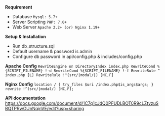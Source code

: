 
**Requirement**
 - Database 
           `Mysql: 5.7+`
 - Server Scripting
           `PHP: 7.0+`
 -  Web Server
           `Apache 2.2+ (or) Nginx 1.19+`

**Setup & Installation**
 - Run db_structure.sql
 - Default username & password is admin
 - Configure db password in api/config.php & includes/config.php

**Apache Config** 
 `RewriteEngine on
 DirectoryIndex index.php
 RewriteCond %{SCRIPT_FILENAME} !-d
 RewriteCond %{SCRIPT_FILENAME} !-f
 RewriteRule ^ index.php [L]
 RewriteRule !^(src/|modal/|) [NC,F]`

    
**Nginx Config**
    `location / {
        try_files $uri /index.php$is_args$args;
      }
    rewrite !^(src/|modal/) [NC,F];`

**API documentation**
https://docs.google.com/document/d/1C7q1cJdQ0PFUDLBOT0R9cLZtvzuSBQTPRwOUnNqinVE/edit?usp=sharing